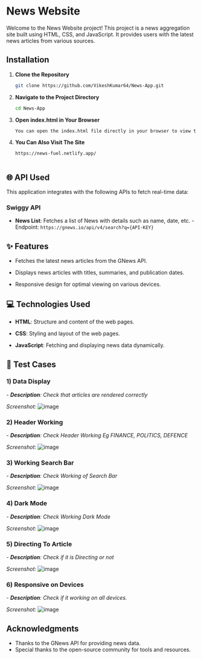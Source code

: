 # News Website

Welcome to the News Website project! This project is a news aggregation site built using HTML, CSS, and JavaScript. It provides users with the latest news articles from various sources.

## Installation

1. **Clone the Repository**

   ```bash
   git clone https://github.com/VikeshKumar64/News-App.git

2. **Navigate to the Project Directory**

   ```bash
   cd News-App

3. **Open index.html in Your Browser**

   ```bash
   You can open the index.html file directly in your browser to view the site locally.

4. **You Can Also Visit The Site**

   ```Link
   https://news-fuel.netlify.app/


## 🌐 API Used

This application integrates with the following APIs to fetch real-time data:
### Swiggy API
  - **News List**: Fetches a list of News with details such as name, date, etc.
    -Endpoint: `https://gnews.io/api/v4/search?q={API-KEY}`
###

## ✨ Features

  - Fetches the latest news articles from the GNews API.
  
  - Displays news articles with titles, summaries, and publication dates.
  
  - Responsive design for optimal viewing on various devices.


## 💻 Technologies Used

  - **HTML**: Structure and content of the web pages.
  
  - **CSS**: Styling and layout of the web pages.
  
  - **JavaScript**: Fetching and displaying news data dynamically.


## 🧪 Test Cases

  ### 1) Data Display
  <i>- **Description**: Check that articles are rendered correctly</i>
  
  <i>Screenshot:</i> 
  ![image](https://github.com/user-attachments/assets/44923234-0dfe-4c2f-ae07-01bde49ca48c)


  ### 2) Header Working
  <i>- **Description**: Check Header Working Eg FINANCE, POLITICS, DEFENCE</i>
  
  <i>Screenshot:</i> 
  ![image](https://github.com/user-attachments/assets/12b592d6-45e2-434d-abaa-bba7baf0682a)


  ### 3) Working Search Bar
  <i>- **Description**: Check Working of Search Bar</i>
  
  <i>Screenshot:</i> 
  ![image](https://github.com/user-attachments/assets/f7018355-8be2-4836-8f1d-6f39eb059640)


  ### 4) Dark Mode
  <i>- **Description**: Check Working Dark Mode</i>
  
  <i>Screenshot:</i> 
  ![image](https://github.com/user-attachments/assets/28e1417e-43e8-4708-b868-fd6a38c99831)


  ### 5) Directing To Article
  <i>- **Description**: Check if it is Directing or not</i>
  
  <i>Screenshot:</i> 
  ![image](https://github.com/user-attachments/assets/30e0927c-dab2-4960-ac76-078e27e3f602)


  ### 6) Responsive on Devices
  <i>- **Description**: Check if it working on all devices.</i>
  
  <i>Screenshot:</i> 
  ![image](https://github.com/user-attachments/assets/09d0e8f5-1f53-405e-aa8d-1e22d87b9478)

## Acknowledgments
  - Thanks to the GNews API for providing news data.
  - Special thanks to the open-source community for tools and resources.

  
